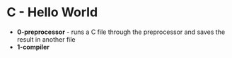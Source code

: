# C - Hello World
* **0-preprocessor** - runs a C file through the preprocessor and saves the result in another file
* **1-compiler**

